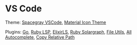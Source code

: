 # VS Code

Theme:
[Spacegray VSCode](https://marketplace.visualstudio.com/items?itemName=ionutvmi.spacegray-vscode),
[Material Icon Theme](https://marketplace.visualstudio.com/items?itemName=PKief.material-icon-theme)

Plugins:
[Go](https://marketplace.visualstudio.com/items?itemName=golang.Go),
[Ruby LSP](https://marketplace.visualstudio.com/items?itemName=Shopify.ruby-lsp),
[ElixirLS](https://marketplace.visualstudio.com/items?itemName=JakeBecker.elixir-ls),
[Ruby Solargraph](https://marketplace.visualstudio.com/items?itemName=castwide.solargraph),
[File Utils](https://marketplace.visualstudio.com/items?itemName=sleistner.vscode-fileutils),
[All Autocomplete](https://marketplace.visualstudio.com/items?itemName=Atishay-Jain.All-Autocomplete),
[Copy Relative Path](https://marketplace.visualstudio.com/items?itemName=alexdima.copy-relative-path)

